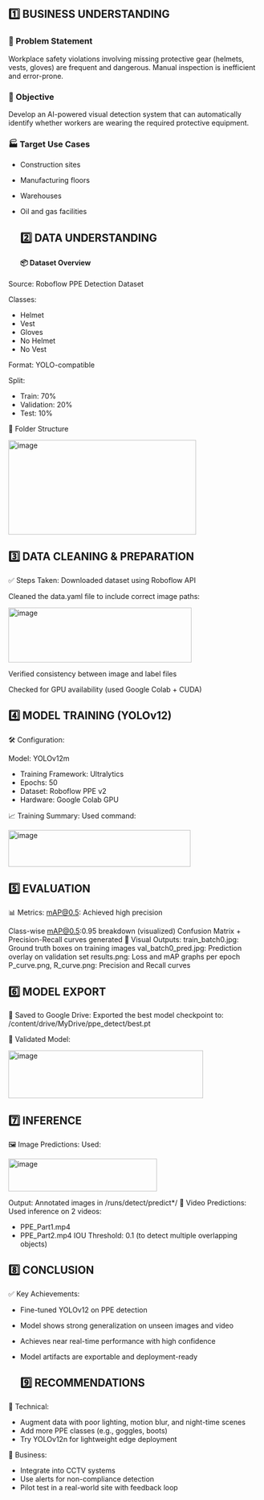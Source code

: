 ## 1️⃣ BUSINESS UNDERSTANDING

### 🧩 Problem Statement
Workplace safety violations involving missing protective gear (helmets, vests, gloves) are frequent and dangerous. Manual inspection is inefficient and error-prone.

### 🎯 Objective
Develop an AI-powered visual detection system that can automatically identify whether workers are wearing the required protective equipment.

### 🏭 Target Use Cases
- Construction sites

- Manufacturing floors

- Warehouses

- Oil and gas facilities
  
  ## 2️⃣ DATA UNDERSTANDING

  #### 📦 Dataset Overview
Source: Roboflow PPE Detection Dataset

Classes:
- Helmet
- Vest
- Gloves
- No Helmet
- No Vest

Format: YOLO-compatible

Split:
- Train: 70%
- Validation: 20%
- Test: 10%

📂 Folder Structure

<img width="374" height="188" alt="image" src="https://github.com/user-attachments/assets/dc3166e9-01ec-48c2-90a5-f4b370a3bef7" />

## 3️⃣ DATA CLEANING & PREPARATION

✅ Steps Taken:
Downloaded dataset using Roboflow API

Cleaned the data.yaml file to include correct image paths:

<img width="365" height="109" alt="image" src="https://github.com/user-attachments/assets/14908030-b7e3-4bfa-aa01-7f9dd72af343" />

Verified consistency between image and label files

Checked for GPU availability (used Google Colab + CUDA)

## 4️⃣ MODEL TRAINING (YOLOv12)

🛠 Configuration:

Model: YOLOv12m

- Training Framework: Ultralytics
- Epochs: 50
- Dataset: Roboflow PPE v2
- Hardware: Google Colab GPU

📈 Training Summary:
Used command:

<img width="363" height="73" alt="image" src="https://github.com/user-attachments/assets/c9bf4286-bbda-4bc2-a6d9-28c3cbd545c0" />

## 5️⃣ EVALUATION

📊 Metrics:
mAP@0.5: Achieved high precision

Class-wise mAP@0.5:0.95 breakdown (visualized)
Confusion Matrix + Precision-Recall curves generated
📸 Visual Outputs:
train_batch0.jpg: Ground truth boxes on training images
val_batch0_pred.jpg: Prediction overlay on validation set
results.png: Loss and mAP graphs per epoch
P_curve.png, R_curve.png: Precision and Recall curves

## 6️⃣ MODEL EXPORT

💾 Saved to Google Drive:
Exported the best model checkpoint to:
/content/drive/MyDrive/ppe_detect/best.pt

🧪 Validated Model:

<img width="388" height="95" alt="image" src="https://github.com/user-attachments/assets/d7573805-7022-4697-bed8-be36b5287a9c" />

## 7️⃣ INFERENCE

🖼 Image Predictions:
Used:

<img width="296" height="65" alt="image" src="https://github.com/user-attachments/assets/8f43012e-0b8e-4f2d-a508-d52d6d2abb7b" />

Output: Annotated images in /runs/detect/predict*/
🎥 Video Predictions:
Used inference on 2 videos:
- PPE_Part1.mp4
- PPE_Part2.mp4
IOU Threshold: 0.1 (to detect multiple overlapping objects)

## 8️⃣ CONCLUSION
✅ Key Achievements:

- Fine-tuned YOLOv12 on PPE detection
- Model shows strong generalization on unseen images and video
- Achieves near real-time performance with high confidence
- Model artifacts are exportable and deployment-ready

  ## 9️⃣ RECOMMENDATIONS
  
🔧 Technical:

- Augment data with poor lighting, motion blur, and night-time scenes
- Add more PPE classes (e.g., goggles, boots)
- Try YOLOv12n for lightweight edge deployment

🚀 Business:
- Integrate into CCTV systems
- Use alerts for non-compliance detection
- Pilot test in a real-world site with feedback loop

